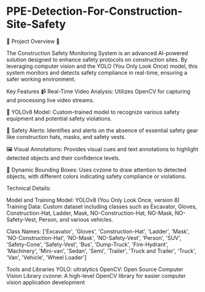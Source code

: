 # PPE-Detection-For-Construction-Site-Safety
🚧 Project Overview 🚧

The Construction Safety Monitoring System is an advanced AI-powered solution designed to enhance safety protocols on construction sites. By leveraging computer vision and the YOLO (You Only Look Once) model, this system monitors and detects safety compliance in real-time, ensuring a safer working environment.

Key Features
📹 Real-Time Video Analysis: Utilizes OpenCV for capturing and processing live video streams.

🤖 YOLOv8 Model: Custom-trained model to recognize various safety equipment and potential safety violations.

🚨 Safety Alerts: Identifies and alerts on the absence of essential safety gear like construction hats, masks, and safety vests.

🖼️ Visual Annotations: Provides visual cues and text annotations to highlight detected objects and their confidence levels.

🎨 Dynamic Bounding Boxes: Uses cvzone to draw attention to detected objects, with different colors indicating safety compliance or violations.

Technical Details:

Model and Training
Model: YOLOv8 (You Only Look Once, version 8)
Training Data: Custom dataset including classes such as Excavator, Gloves, Construction-Hat, Ladder, Mask, NO-Construction-Hat, NO-Mask, NO-Safety-Vest, Person, and various vehicles.

Class Names:
['Excavator', 'Gloves', 'Construction-Hat', 'Ladder', 'Mask', 'NO-Construction-Hat', 'NO-Mask', 'NO-Safety-Vest', 'Person', 'SUV', 'Safety-Cone', 'Safety-Vest', 'Bus', 'Dump-Truck', 'Fire-Hydrant', 'Machinery', 'Mini-van', 'Sedan', 'Semi', 'Trailer', 'Truck and Trailer', 'Truck', 'Van', 'Vehicle', 'Wheel Loader']

Tools and Libraries
YOLO: ultralytics
OpenCV: Open Source Computer Vision Library
cvzone: A high-level OpenCV library for easier computer vision application development
